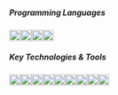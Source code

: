 ##### Programming Languages
<img height=20 src="https://img.shields.io/badge/-Java-black?style=flat-square&logo=oracle"/><img height=20 src="https://img.shields.io/badge/-C/C++-black?style=flat-square&logo=cplusplus"/><img height=20 src="https://img.shields.io/badge/-Python-black?style=flat-square&logo=python"/><img height=20 src="https://img.shields.io/badge/-JavaScript-black?style=flat-square&logo=javascript"/>
##### Key Technologies & Tools
<img height=20 src="https://img.shields.io/badge/-Spring-black?style=flat-square&logo=spring"/><img height=20 src="https://img.shields.io/badge/-Spring%20Boot-black?style=flat-square&logo=springboot"/><img height=20 src="https://img.shields.io/badge/-Spring%20Security-black?style=flat-square&logo=springsecurity"/><img height=20 src="https://img.shields.io/badge/-Hibernate-black?style=flat-square&logo=hibernate"/><img height=20 src="https://img.shields.io/badge/-Maven-black?style=flat-square&logo=apachemaven"/><img height=20 src="https://img.shields.io/badge/-Django-black?style=flat-square&logo=django"/><img height=20 src="https://img.shields.io/badge/-HTML-black?style=flat-square&logo=html5"/><img height=20 src="https://img.shields.io/badge/-CSS-black?style=flat-square&logo=csswizardry"/><img height=20 src="https://img.shields.io/badge/-Git-black?style=flat-square&logo=git"/>

<!--
**melb1e/melb1e** is a ✨ _special_ ✨ repository because its `README.md` (this file) appears on your GitHub profile.

Here are some ideas to get you started:

- 🔭 I’m currently working on ...
- 🌱 I’m currently learning ...
- 👯 I’m looking to collaborate on ...
- 🤔 I’m looking for help with ...
- 💬 Ask me about ...
- 📫 How to reach me: ...
- 😄 Pronouns: ...
- ⚡ Fun fact: ...
-->
